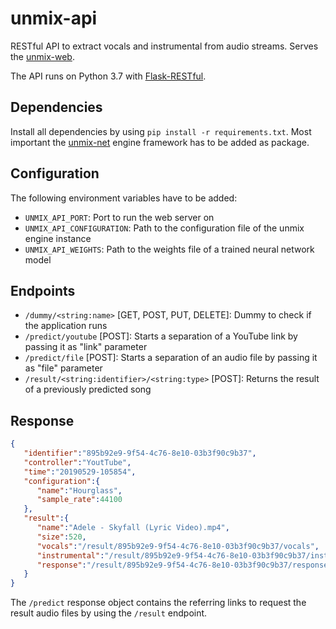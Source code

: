 # unmix-api
RESTful API to extract vocals and instrumental from audio streams.
Serves the [unmix-web](https://github.com/unmix-io/unmix-web).

The API runs on Python 3.7 with [Flask-RESTful](https://flask-restful.readthedocs.io/en/latest/).

## Dependencies
Install all dependencies by using `pip install -r requirements.txt`.
Most important the [unmix-net](https://github.com/unmix-io/unmix-net) engine framework has to be added as package.


## Configuration
The following environment variables have to be added:
- `UNMIX_API_PORT`: Port to run the web server on
- `UNMIX_API_CONFIGURATION`: Path to the configuration file of the unmix engine instance
- `UNMIX_API_WEIGHTS`: Path to the weights file of a trained neural network model

## Endpoints
- `/dummy/<string:name>` [GET, POST, PUT, DELETE]: Dummy to check if the application runs
- `/predict/youtube` [POST]: Starts a separation of a YouTube link by passing it as "link" parameter
- `/predict/file` [POST]: Starts a separation of an audio file by passing it as "file" parameter
- `/result/<string:identifier>/<string:type>` [POST]: Returns the result of a previously predicted song

## Response
```json
{
   "identifier":"895b92e9-9f54-4c76-8e10-03b3f90c9b37",
   "controller":"YoutTube",
   "time":"20190529-105854",
   "configuration":{
      "name":"Hourglass",
      "sample_rate":44100
   },
   "result":{
      "name":"Adele - Skyfall (Lyric Video).mp4",
      "size":520,
      "vocals":"/result/895b92e9-9f54-4c76-8e10-03b3f90c9b37/vocals",
      "instrumental":"/result/895b92e9-9f54-4c76-8e10-03b3f90c9b37/instrumental",
      "response":"/result/895b92e9-9f54-4c76-8e10-03b3f90c9b37/response"
   }
}
```
The `/predict` response object contains the referring links to request the result audio files by using the `/result` endpoint.
